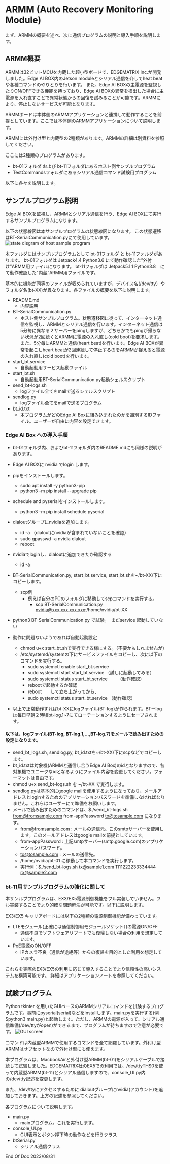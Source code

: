 # ARMM (Auto Recovery Monitoring Module)

まず、ARMMの概要を述べ、次に通信プログラムの説明と導入手順を説明します。

## ARMM概要

ARMMは32ビットMCUを内蔵した超小型ボードで、EDGEMATRIX Inc.が開発しました。Edge AI BOX内のJetson moduleとシリアル通信を介してheat beatや各種コマンドのやりとりを行います。
また、Edge AI BOXの主電源を監視したりON/OFFできる機能を持っており、Edge AI BOXの異常を検出した場合に主電源を入れ直すことで異常状態からの回復を試みることが可能です。ARMMにより、停止しないサービスが可能となります。

ARMMボードは本体側のARMMアプリケーションと連携して動作することを前提としています。ここでは本体側のARMMアプリケーションについて説明します。

ARMMには外付け型と内蔵型の2種類があります。ARMMの詳細は別資料を参照してください。

ここには2種類のプログラムがあります。
 - bt-01フォルダ および bt-11フォルダにあるホスト側サンプルプログラム
 - TestCommandsフォルダにあるシリアル通信コマンド試験用プログラム

以下に各々を説明します。

## サンプルプログラム説明
Edge AI BOXを監視し、ARMMとシリアル通信を行う、Edge AI BOXにて実行するサンプルプログラムになります。

以下の状態線図は本サンプルプログラムの状態線図になります。
この状態遷移はBT-SerialCommunication.pyにて使用しています。
![state disgram of host sample program](./host-statediagram-sample.png)

本フォルダにはサンプルプログラムとして bt-01フォルダ と bt-11フォルダがあります。
bt-01フォルダは Jetpack4.4 Python3.6 にて動作確認した”外付け”ARMM用ファイルになります。
bt-11フォルダは Jetpack5.1.1 Python3.8　にて動作確認した"内蔵”ARMM用ファイルです。

基本的に機能が同等のファイルが収められていますが、デバイス名(/dev/tty）やフォルダ名(bt-XX)が異なります。各ファイルの概要を以下に説明します。

- README.md
  - 内容説明
- BT-SerialCommunication.py
  - ホスト側サンプルプログラム。状態遷移図に従って、インターネット通信を監視し、ARMMとシリアル通信を行います。インターネット通信は5分毎に異なる２サーバーをpingしますが、どちらかでもpingが帰らない状況が2回続くとARMMに電源の入れ直し(cold boot)を要求します。また、5分毎にARMMと通信(heart beat)を行います。Edge AI BOXが異常を起こしheart beatが2回連続して停止するのをARMMが捉えると電源の入れ直し(cold boot)を行います。
- start_bt.service
  - 自動起動用サービス起動ファイル
- start_bt.sh
  - 自動起動用BT-SerialCommunication.py起動シェルスクリプト
- send_bt-logs.sh
  - logファイル全てをmailで送るシェルスクリプト
- sendlog.py
  - logファイル全てをmailで送るプログラム
- bt_id.txt
  - 本プログラムがどのEdge AI Boxに組み込まれたのかを識別するIDファイル。ユーザーが自由に内容を設定できます。

### Edge AI Box への導入手順
- bt-01フォルダ内、およびbt-11フォルダ内のREADME.mdにも同様の説明があります。
- Edge AI BOXに nvidia でlogin します。
- pipをインストールします。
  - sudo apt install -y python3-pip
  - python3 -m pip install --upgrade pip
- schedule and pyserialをインストールします。
  - python3 -m pip install schedule pyserial
- dialoutグループにnvidiaを追加します。
  - id -a   （dialoutにnvidiaが含まれていないことを確認）
  - sudo gpasswd -a nvidia dialout
  - reboot
- nvidiaでloginし、dialoutに追加できたか確認する
  - id -a

- BT-SerialCommunication.py, start_bt.service, start_bt.shを~/bt-XX/下にコピーします。
  - scp例
    - 例えば自分のPCのフォルダに移動してscpコマンドを実行する。
      - scp BT-SerialCommunication.py nvidia@xxx.xxx.xxx.xxx:/home/nvidia/bt-XX
- python3 BT-SerialCommunication.py で試験。　まだservice 起動していない
- 動作に問題ないようであれば自動起動設定
  - chmod u+x start_bt.shで実行できる様にする。（不要かもしれませんが）
  - /etc/systemd/systemの下にサービスファイルをコピーし、次に以下のコマンドを実行する。
    - sudo systemctl enable start_bt.service
    - sudo systemctl start start_bt.service     （試しに起動してみる）
    - sudo systemctl status start_bt.service　　 （動作確認）
    - rebootで起動するか確認
    - reboot　　して立ち上がってから、
    - sudo systemctl status start_bt.service      （動作確認）
- 以上で正常動作すればbt-XXにlogファイル(BT-log)が作られます。BTーlogは毎日早朝２時頃bt-log.1~7にてローテーションするようにセーブされます。
#### 以下は、logファイル(BT-log, BT-log.1,...,BT-log.7)をメールで読み出すための設定になります。
- send_bt_logs.sh, sendlog.py, bt_id.txtを~/bt-XX/下にscpなどでコピーします。
- bt_id.txtは対象機(ARMMと通信し合うEdge AI Box)のidとなりますので、各対象機でユニークなidとなるようにファイル内容を変更してください。フォーマットは自由です。
- chmod u+x send_bt-logs.sh を ~/bt-XX で実行します。
- sendlog.pyは基本的にgoogle mailを使用するようになっており、メールアドレスとloginするためのアプリケーションパスワードを準備しなければなりません。これらはユーザーにて準備をお願いします。
- メールで読み出すためのコマンドは、$./send_bt-logs.sh from@fromsample.com from-appPassword to@tosample.com になります。
  - from@fromsample.com : メールの送信元。このsmtpサーバーを使用します。このメールアドレスはgoogle mailを前提としています。
  - from-appPassword : 上記smtpサーバー(smtp.google.com)のアプリケーションパスワード。
  - to@tosample.com : メールの送信先。
  - /home/nvidia/bt-01 に移動して本コマンドを実行します。
  - 実行例：$./send_bt-logs.sh tx@sample1.com 1111222233334444 rx@sample2.com

### bt-11用サンプルプログラムの強化に関して
本サンルププログラムは、EX3/EX5電源制御機能をフル実装していません。フル実装することでより的確な問題解決が可能です。以下に説明します。

EX3/EX5 キャリアボードには以下の2種類の電源制御機能が備わっています。
- LTEモジュール(正確には通信制御用モジュールソケット）)の電源ON/OFF
  - 通信不良でソフトウェアリブートでも復帰しない場合の利用を想定しています。
- PoE電源のON/OFF
  - IPカメラ不良（通信が途絶等）からの復帰を目的とした利用を想定しています。

これらを実際のEX3/EX5の利用に応じて導入することでより信頼性の高いシステムを構築可能です。
詳細はアプリケーションノートを参照してください。

## 試験プログラム
Python tkinter を用いたGUIベースのARMMシリアルコマンドを試験するプログラムです。事前にpyserial(serial)などをinstallします。main.pyを実行する(例 $python3 main.py)と起動します。ただし、ARMMの電源が入って、シリアル通信準備(/dev/ttyがopen)ができるまで、プログラムが待ちますので注意が必要です。
![GUI screen](./GUI.png)

コマンドは内蔵型ARMMで使用するコマンドを全て網羅しています。外付け型ARMMはサブセットなので外付け型にも使えます。

本プログラムは、MacbookAirと外付け型ARMM(bt-01)をシリアルケーブルで接続して試験しました。EDGEMATRIX社のEX5での利用では、/dev/ttyTHS0を使って内蔵型ARMM(bt-11)とシリアル通信しますので、console_UI.py内の/dev/tty記述を変更します。

また、/dev/ttyにアクセスするために dialoutグループにnvidia(アカウント)を追加しておきます。上方の記述を参照してください。

各プログラムについて説明します。

- main.py
  - mainプログラム。これを実行します。
- console_UI.py
  - GUI表示とボタン押下時の動作などを行うクラス
- btSerial.py
  - シリアル通信クラス

End Of Doc 2023/08/31
